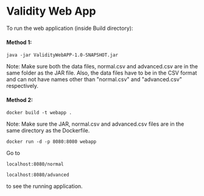 # Validity Web App

To run the web application (inside Build directory): 

#### Method 1: 

`java -jar ValidityWebAPP-1.0-SNAPSHOT.jar`

Note: Make sure both the data files, normal.csv and advanced.csv are in the same folder as the JAR file. Also, the data files have to be in the CSV format and can not have names other than "normal.csv" and "advanced.csv" respectively. 

#### Method 2: 

`docker build -t webapp .`

Note: Make sure the JAR, normal.csv and advanced.csv files are in the same directory as the Dockerfile. 

`docker run -d -p 8080:8080 webapp`

Go to

`localhost:8080/normal`

`localhost:8080/advanced`

to see the running application.


